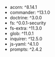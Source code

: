 - acorn: ^8.14.1
- commander: ^13.1.0
- doctrine: ^3.0.0
- fs: ^0.0.1-security
- fs-extra: ^11.3.0
- glob: ^11.0.1
- inquirer: ^12.5.0
- js-yaml: ^4.1.0
- prompts: ^2.4.2
